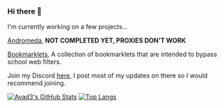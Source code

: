 
### Hi there 👋
I'm currently working on a few projects...

[Andromeda](https://github.com/Avad3/Andromeda), **NOT COMPLETED YET, PROXIES DON'T WORK**

[Bookmarklets](https://github.com/Avad3/bookmarklets), A collection of bookmarklets that are intended to bypass school web filters.

Join my Discord [here](discord.gg/msmmgf3tet), I post most of my updates on there so I would recommend joining.

[![Avad3's GitHub Stats](https://github-readme-stats.vercel.app/api?username=Avad3&show_icons=true&theme=github_dark&border_radius=50)](https://github.com/anuraghazra/github-readme-stats)
[![Top Langs](https://github-readme-stats.vercel.app/api/top-langs/?username=Avad3&theme=github_dark&border_radius=50)](https://github.com/anuraghazra/github-readme-stats)
